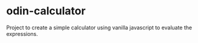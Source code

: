 # odin-calculator

Project to create a simple calculator using vanilla javascript to evaluate the expressions.
